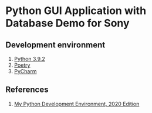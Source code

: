 # Python GUI Application with Database Demo for Sony

## Development environment

1. [Python 3.9.2](https://www.python.org/downloads/release/python-392/)
2. [Poetry](https://python-poetry.org/)
3. [PyCharm](https://www.jetbrains.com/pycharm/)

## References

1. [My Python Development Environment, 2020 Edition](https://jacobian.org/2019/nov/11/python-environment-2020/)
